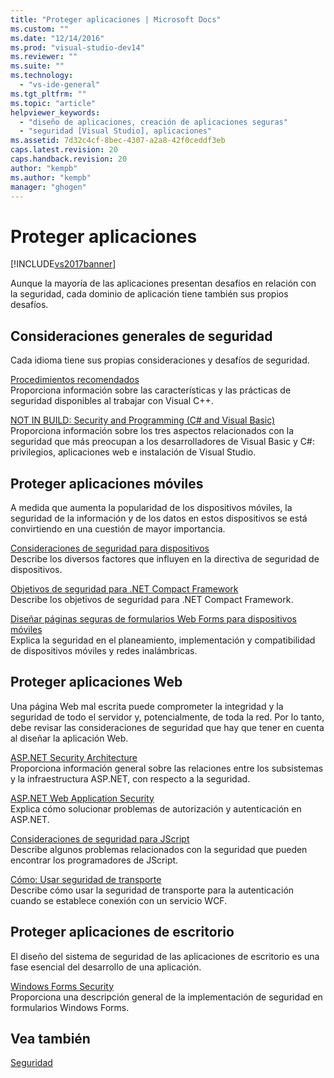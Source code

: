 ```yaml
---
title: "Proteger aplicaciones | Microsoft Docs"
ms.custom: ""
ms.date: "12/14/2016"
ms.prod: "visual-studio-dev14"
ms.reviewer: ""
ms.suite: ""
ms.technology: 
  - "vs-ide-general"
ms.tgt_pltfrm: ""
ms.topic: "article"
helpviewer_keywords: 
  - "diseño de aplicaciones, creación de aplicaciones seguras"
  - "seguridad [Visual Studio], aplicaciones"
ms.assetid: 7d32c4cf-8bec-4307-a2a8-42f0ceddf3eb
caps.latest.revision: 20
caps.handback.revision: 20
author: "kempb"
ms.author: "kempb"
manager: "ghogen"
---
```

# Proteger aplicaciones
[!INCLUDE[vs2017banner](../code-quality/includes/vs2017banner.md)]

Aunque la mayoría de las aplicaciones presentan desafíos en relación con la seguridad, cada dominio de aplicación tiene también sus propios desafíos.  
  
## Consideraciones generales de seguridad  
 Cada idioma tiene sus propias consideraciones y desafíos de seguridad.  
  
 [Procedimientos recomendados](/visual-cpp/top/security-best-practices-for-cpp)  
 Proporciona información sobre las características y las prácticas de seguridad disponibles al trabajar con Visual C\+\+.  
  
 [NOT IN BUILD: Security and Programming \(C\# and Visual Basic\)](http://msdn.microsoft.com/es-es/227e2863-cf09-4c28-9611-bcd82be5e994)  
 Proporciona información sobre los tres aspectos relacionados con la seguridad que más preocupan a los desarrolladores de Visual Basic y C\#: privilegios, aplicaciones web e instalación de Visual Studio.  
  
## Proteger aplicaciones móviles  
 A medida que aumenta la popularidad de los dispositivos móviles, la seguridad de la información y de los datos en estos dispositivos se está convirtiendo en una cuestión de mayor importancia.  
  
 [Consideraciones de seguridad para dispositivos](http://msdn.microsoft.com/es-es/45fab484-8718-452e-8210-04fda3c6cb87)  
 Describe los diversos factores que influyen en la directiva de seguridad de dispositivos.  
  
 [Objetivos de seguridad para .NET Compact Framework](http://msdn.microsoft.com/es-es/64ac2770-e2bc-40a3-abbf-56c8a2c0e364)  
 Describe los objetivos de seguridad para .NET Compact Framework.  
  
 [Diseñar páginas seguras de formularios Web Forms para dispositivos móviles](http://msdn.microsoft.com/es-es/b69727c1-f81f-4221-a116-8f92f769365f)  
 Explica la seguridad en el planeamiento, implementación y compatibilidad de dispositivos móviles y redes inalámbricas.  
  
## Proteger aplicaciones Web  
 Una página Web mal escrita puede comprometer la integridad y la seguridad de todo el servidor y, potencialmente, de toda la red.  Por lo tanto, debe revisar las consideraciones de seguridad que hay que tener en cuenta al diseñar la aplicación Web.  
  
 [ASP.NET Security Architecture](../Topic/ASP.NET%20Security%20Architecture.md)  
 Proporciona información general sobre las relaciones entre los subsistemas y la infraestructura ASP.NET, con respecto a la seguridad.  
  
 [ASP.NET Web Application Security](../Topic/ASP.NET%20Web%20Application%20Security.md)  
 Explica cómo solucionar problemas de autorización y autenticación en ASP.NET.  
  
 [Consideraciones de seguridad para JScript](http://msdn.microsoft.com/es-es/8572efc9-071a-472d-a1a4-f0a3b42644c1)  
 Describe algunos problemas relacionados con la seguridad que pueden encontrar los programadores de JScript.  
  
 [Cómo: Usar seguridad de transporte](http://msdn.microsoft.com/es-es/16210e41-5492-4cc8-9002-7366b1fc7297)  
 Describe cómo usar la seguridad de transporte para la autenticación cuando se establece conexión con un servicio WCF.  
  
## Proteger aplicaciones de escritorio  
 El diseño del sistema de seguridad de las aplicaciones de escritorio es una fase esencial del desarrollo de una aplicación.  
  
 [Windows Forms Security](../Topic/Windows%20Forms%20Security.md)  
 Proporciona una descripción general de la implementación de seguridad en formularios Windows Forms.  
  
## Vea también  
 [Seguridad](../ide/security-in-visual-studio.md)